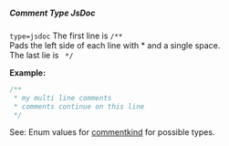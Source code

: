 ##### Comment Type JsDoc

`type=jsdoc` The first line is `/**`  
Pads the left side of each line with * and a single space.  
The last lie is ` */`  

**Example:**

```js
/**
 * my multi line comments
 * comments continue on this line
 */
```

See: Enum values for [commentkind](/grunt-build-include/enums/enums.commentkind.html) for possible types.  